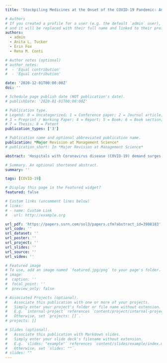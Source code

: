 ```yaml
---
title: 'Stockpiling Medicines at the Onset of the COVID-19 Pandemic: An Empirical Analysis of National Prescription Drug Sales and Prices'

# Authors
# If you created a profile for a user (e.g. the default `admin` user), write the username (folder name) here
# and it will be replaced with their full name and linked to their profile.
authors:
  - admin
  - Anita L. Tucker
  - Erin Fox
  - Rena M. Conti

# Author notes (optional)
# author_notes:
#  - 'Equal contribution'
#  - 'Equal contribution'

date: '2020-12-01T00:00:00Z'
doi: ''

# Schedule page publish date (NOT publication's date).
# publishDate: '2020-01-01T00:00:00Z'

# Publication type.
# Legend: 0 = Uncategorized; 1 = Conference paper; 2 = Journal article;
# 3 = Preprint / Working Paper; 4 = Report; 5 = Book; 6 = Book section;
# 7 = Thesis; 8 = Patent
publication_types: ['3']

# Publication name and optional abbreviated publication name.
publication: *Major Revision at Management Science*
# publication_short: In *Major Revision at Management Science*

abstract: 'Hospitals with Coronavirus disease (COVID-19) demand surges at the onset of the pandemic report medication shortages, a worrisome phenomenon as inadequate medication supplies negatively affect patient outcomes. The popular press implicates a lack of raw ingredients and spikes in purchases but rigorous research is needed to more accurately identify shortage causes. We leverage a quasi-experimental design on IQVIA’s National Sales Perspectives data from 2018-2020 with a focus on medicines related to U.S. hospital-based COVID-19 treatment and a set of control medicines not used for COVID-19. We contribute to supply chain theory by empirically demonstrating that stockpiling among U.S. medical providers in the early phase of the pandemic accounts for the shortages. The buyers’ behavior results in concentration of the sales volume of COVID-19 medicines in the first two months of the pandemic. After these first two months, the sales volume of drugs for COVID-19 treatment decreases significantly despite a nationwide increase in COVID-19-related hospitalizations. An implication for manufacturers is that orders due to stockpiling by downstream buyers early on in a pandemic period should be discounted when predicting future demand. We also investigate another potential cause: expected price increases in the future. Counter to concerns that drug manufacturers would engage in price gouging behavior, we find no evidence of price inflation for these drugs. Our results are robust to numerous sensitivity checks and have implications for manufacturers, hospitals, and policymakers that may improve medicine supply resiliency against future threats.'

# Summary. An optional shortened abstract.
summary: ''

tags: [COVID-19]

# Display this page in the Featured widget?
featured: false

# Custom links (uncomment lines below)
# links:
# - name: Custom Link
#   url: http://example.org

url_pdf: 'https://papers.ssrn.com/sol3/papers.cfm?abstract_id=3988183'
url_code: ''
url_dataset: ''
url_poster: ''
url_project: ''
url_slides: ''
url_source: ''
url_video: ''

# Featured image
# To use, add an image named `featured.jpg/png` to your page's folder.
# image:
#  caption: ''
#  focal_point: ''
#  preview_only: false

# Associated Projects (optional).
#   Associate this publication with one or more of your projects.
#   Simply enter your project's folder or file name without extension.
#   E.g. `internal-project` references `content/project/internal-project/index.md`.
#   Otherwise, set `projects: []`.
# projects: []

# Slides (optional).
#   Associate this publication with Markdown slides.
#   Simply enter your slide deck's filename without extension.
#   E.g. `slides: "example"` references `content/slides/example/index.md`.
#   Otherwise, set `slides: ""`.
# slides: ""
---
```

